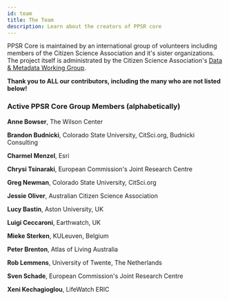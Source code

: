```yaml
---
id: team
title: The Team
description: Learn about the creators of PPSR core
---
```


PPSR Core is maintained by an international group of volunteers including members of the Citizen Science Association and it's sister organizations. The project itself is administrated by the Citizen Science Association's [Data & Metadata Working Group](https://www.citizenscience.org/get-involved/working-groups/data-and-metadata-working-group/).

**Thank you to ALL our contributors, including the many who are not listed below!**

### Active PPSR Core Group Members (alphabetically)

**Anne Bowser**, The Wilson Center

**Brandon Budnicki**, Colorado State University, CitSci.org, Budnicki Consulting  

**Charmel Menzel**, Esri

**Chrysi Tsinaraki**, European Commission's Joint Research Centre

**Greg Newman**, Colorado State University, CitSci.org

**Jessie Oliver**, Australian Citizen Science Association

**Lucy Bastin**, Aston University, UK

**Luigi Ceccaroni**, Earthwatch, UK

**Mieke Sterken**, KULeuven, Belgium

**Peter Brenton**, Atlas of Living Australia

**Rob Lemmens**, University of Twente, The Netherlands

**Sven Schade**, European Commission's Joint Research Centre

**Xeni Kechagioglou**, LifeWatch ERIC

